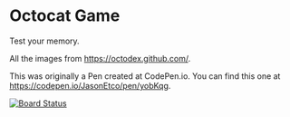 # Octocat Game
Test your memory.

All the images from https://octodex.github.com/.

This was originally a Pen created at CodePen.io. You can find this one at https://codepen.io/JasonEtco/pen/yobKqg.

[![Board Status](https://dev.azure.com/georgebollas0994/2be278be-230c-4dc6-9bc4-03cce8ff5be3/592e62db-2d5e-4197-aba8-da9039374825/_apis/work/boardbadge/e9396198-b20f-4cdf-a61d-89e9f37c52ec)](https://dev.azure.com/georgebollas0994/2be278be-230c-4dc6-9bc4-03cce8ff5be3/_boards/board/t/592e62db-2d5e-4197-aba8-da9039374825/Microsoft.RequirementCategory/)
